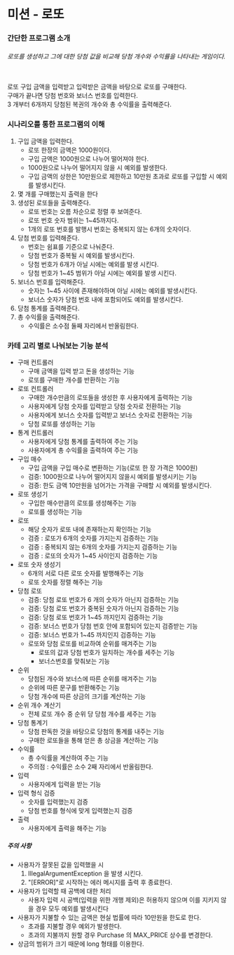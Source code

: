 # 미션 - 로또
### 간단한 프로그램 소개
###### 로또를 생성하고 그에 대한 당첨 값을 비교해 당첨 개수와 수익률을 나타내는 게임이다.
<br>
로또 구입 금액을 입력받고 입력받은 금액을 바탕으로 로또를 구매한다.
<br>
구매가 끝나면 당첨 번호와 보너스 번호를 입력한다.
<br>
3 개부터 6개까지 당첨된 복권의 개수와 총 수익률을 출력해준다.
<br> 

### 시나리오를 통한 프로그램의 이해
1. 구입 금액을 입력한다.
    - 로또 한장의 금액은 1000원이다.
    - 구입 금액은 1000원으로 나누어 떨어져야 한다.
    - 1000원으로 나누어 떨어지지 않을 시 예외를 발생한다.
    - 구입 금액의 상한은 10만원으로 제한하고 10만원 초과로 로또를 구입할 시 예외를 발생시킨다.
2. 몇 개를 구매했는지 출력을 한다
3. 생성된 로또들을 출력해준다.
    - 로또 번호는 오름 차순으로 정렬 후 보여준다.
    - 로또 번호 숫자 범위는 1~45까지다.
    - 1개의 로또 번호를 발행시 번호는 중복되지 않는 6개의 숫자이다.
4. 당첨 번호를 입력해준다.
    - 번호는 쉼표를 기준으로 나눠준다.
    - 당첨 번호가 중복될 시 예외를 발생시킨다.
    - 당첨 번호가 6개가 아닐 시에는 예외를 발생 시킨다.
    - 당첨 번호가 1~45 범위가 아닐 시에는 예외를 발생 시킨다.
5. 보너스 번호를 입력해준다.
    - 숫자는 1~45 사이에 존재해야하며 아닐 시에는 예외를 발생시킨다.
    - 보너스 숫자가 당첨 번호 내에 포함되어도 예외를 발생시킨다.
6. 당첨 통계를 출력해준다.
7. 총 수익률을 출력해준다.
    - 수익률은 소수점 둘째 자리에서 반올림한다.

### 카테 고리 별로 나눠보는 기능 분석
- 구매 컨트롤러
  - 구매 금액을 입력 받고 돈을 생성하는 기능
  - 로또를 구매한 개수를 반환하는 기능
- 로또 컨트롤러
    - 구매한 개수만큼의 로또들을 생성한 후 사용자에게 출력하는 기능
    - 사용자에게 당첨 숫자를 입력받고 당첨 숫자로 전환하는 기능
    - 사용자에게 보너스 숫자를 입력받고 보너스 숫자로 전환하는 기능
    - 당첨 로또를 생성하는 기능
- 통계 컨트롤러
    - 사용자에게 당첨 통계를 출력하여 주는 기능
    - 사용자에게 총 수익률을 출력하여 주는 기능
- 구입 매수
    - 구입 금액을 구입 매수로 변환하는 기능(로또 한 장 가격은 1000원)
    - 검증: 1000원으로 나누어 떨어지지 않을시 예외를 발생시키는 기능
    - 검증: 한도 금액 10만원을 넘어가는 가격을 구매할 시 예외를 발생시킨다.
- 로또 생성기
    - 구입한 매수만큼의 로또를 생성해주는 기능
    - 로또를 생성하는 기능
- 로또
  - 해당 숫자가 로또 내에 존재하는지 확인하는 기능
  - 검증 : 로또가 6개의 숫자를 가지는지 검증하는 기능
  - 검증 : 중복되지 않는 6개의 숫자를 가지는지 검증하는 기능
  - 검증 : 로또의 숫자가 1~45 사이인지 검증하는 기능
- 로또 숫자 생성기
    - 6개의 서로 다른 로또 숫자를 발행해주는 기능
    - 로또 숫자를 정렬 해주는 기능
- 당첨 로또
    - 검증: 당첨 로또 번호가 6 개의 숫자가 아닌지 검증하는 기능
    - 검증: 당첨 로또 번호가 중복된 숫자가 아닌지 검증하는 기능
    - 검증: 당첨 로또 번호가 1~45 까지인지 검증하는 기능
    - 검증: 보너스 번호가 당첨 번호 안에 포함되어 있는지 검증받는 기능
    - 검증: 보너스 번호가 1~45 까지인지 검증하는 기능
    - 로또와 당첨 로또를 비교하여 순위를 매겨주는 기능
        - 로또의 값과 당첨 번호가 일치하는 개수를 세주는 기능
        - 보너스번호를 맞춰보는 기능
- 순위
    - 당첨된 개수와 보너스에 따른 순위를 매겨주는 기능
    - 순위에 따른 문구를 반환해주는 기능
    - 당첨 개수에 따른 상금의 크기를 계산하는 기능
- 순위 개수 계산기
    - 전체 로또 개수 중 순위 당 당첨 개수를 세주는 기능
- 당첨 통계기
    - 당첨 판독한 것을 바탕으로 당첨의 통계를 내주는 기능
    - 구매한 로또들을 통해 얻은 총 상금을 계산하는 기능
- 수익률
    - 총 수익률을 계산하여 주는 기능
    - 주의점 : 수익률은 소수 2째 자리에서 반올림한다.
- 입력
    - 사용자에게 입력을 받는 기능
- 입력 형식 검증
  - 숫자를 입력했는지 검증 
  - 당첨 번호를 형식에 맞게 입력했는지 검증
- 출력
    - 사용자에게 출력을 해주는 기능

##### 주의 사항
- 사용자가 잘못된 값을 입력했을 시
    1. IllegalArgumentException 을 발생 시킨다.
    2. "[ERROR]"로 시작하는 에러 메시지를 출력 후 종료한다.
- 사용자가 입력할 때 공백에 대한 처리
    - 사용자 입력 시 공백(입력을 위한 개행 제외)은 허용하지 않으며 이를 지키지 않을 경우 모두 예외를 발생시킨다
- 사용자가 지불할 수 있는 금액은 현실 법률에 따라 10만원을 한도로 한다.
    - 초과를 지불할 경우 예외가 발생한다.
    - 초과의 지불까지 원할 경우 Purchase 의 MAX_PRICE 상수를 변경한다.
- 상금의 범위가 크기 때문에 long 형태를 이용한다. 